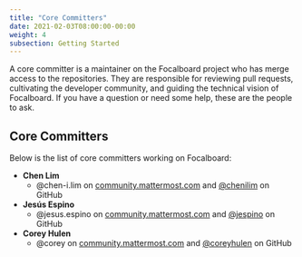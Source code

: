 ```yaml
---
title: "Core Committers"
date: 2021-02-03T08:00:00-00:00
weight: 4
subsection: Getting Started
---
```


A core committer is a maintainer on the Focalboard project who has merge access to the repositories. They are responsible for reviewing pull requests, cultivating the developer community, and guiding the technical vision of Focalboard. If you have a question or need some help, these are the people to ask.

Core Committers
---------------

Below is the list of core committers working on Focalboard:

- **<a name="chen.lim">Chen Lim</a>**
    - @chen-i.lim on [community.mattermost.com](https://community.mattermost.com/core/messages/@chen-i.lim) and [@chenilim](https://github.com/chenilim) on GitHub
- **<a name="jesús.espino">Jesús Espino</a>**
    - @jesus.espino on [community.mattermost.com](https://community.mattermost.com/core/messages/@jesus.espino) and [@jespino](https://github.com/jespino) on GitHub
- **<a name="corey.hulen">Corey Hulen</a>**
    - @corey on [community.mattermost.com](https://community.mattermost.com/core/messages/@corey) and [@coreyhulen](https://github.com/coreyhulen) on GitHub
